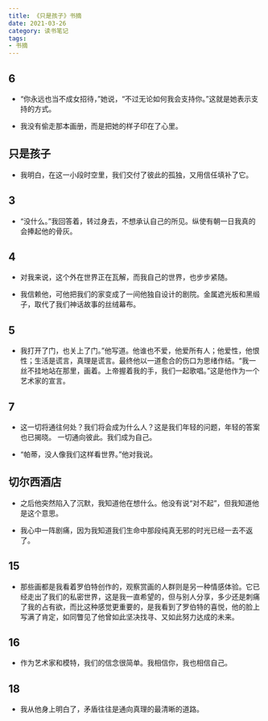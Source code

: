 ```yaml
---
title: 《只是孩子》书摘
date: 2021-03-26
category: 读书笔记
tags: 
- 书摘
---
```


## 6

- “你永远也当不成女招待，”她说，“不过无论如何我会支持你。”这就是她表示支持的方式。

- 我没有偷走那本画册，而是把她的样子印在了心里。

## 只是孩子

- 我明白，在这一小段时空里，我们交付了彼此的孤独，又用信任填补了它。

<!--more-->

## 3

- “没什么。”我回答着，转过身去，不想承认自己的所见。纵使有朝一日我真的会捧起他的骨灰。

## 4

- 对我来说，这个外在世界正在瓦解，而我自己的世界，也步步紧随。

- 我信赖他，可他把我们的家变成了一间他独自设计的剧院。金属遮光板和黑缎子，取代了我们神话故事的丝绒幕布。

## 5

- 我打开了门，也关上了门。”他写道。他谁也不爱，他爱所有人；他爱性，他恨性；生活是谎言，真理是谎言。最终他以一道愈合的伤口为思绪作结。“我一丝不挂地站在那里，画着。上帝握着我的手，我们一起歌唱。”这是他作为一个艺术家的宣言。

## 7

- 这一切将通往何处？我们将会成为什么人？这是我们年轻的问题，年轻的答案也已揭晓。 一切通向彼此。我们成为自己。

- “帕蒂，没人像我们这样看世界。”他对我说。

## 切尔西酒店

- 之后他突然陷入了沉默，我知道他在想什么。他没有说“对不起”，但我知道他是这个意思。

- 我心中一阵剧痛，因为我知道我们生命中那段纯真无邪的时光已经一去不返了。

## 15

- 那些画都是我看着罗伯特创作的，观察赏画的人群则是另一种情感体验。它已经走出了我们的私密世界，这是我一直希望的，但与别人分享，多少还是刺痛了我的占有欲，而比这种感觉更重要的，是我看到了罗伯特的喜悦，他的脸上写满了肯定，如同瞥见了他曾如此坚决找寻、又如此努力达成的未来。

## 16

- 作为艺术家和模特，我们的信念很简单。我相信你，我也相信自己。

## 18

- 我从他身上明白了，矛盾往往是通向真理的最清晰的道路。